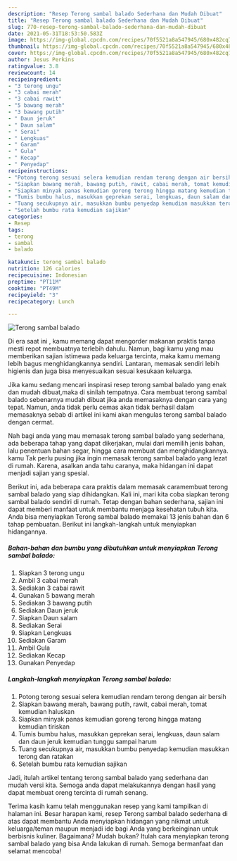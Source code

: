 ```yaml
---
description: "Resep Terong sambal balado Sederhana dan Mudah Dibuat"
title: "Resep Terong sambal balado Sederhana dan Mudah Dibuat"
slug: 770-resep-terong-sambal-balado-sederhana-dan-mudah-dibuat
date: 2021-05-31T18:53:50.583Z
image: https://img-global.cpcdn.com/recipes/70f5521a8a547945/680x482cq70/terong-sambal-balado-foto-resep-utama.jpg
thumbnail: https://img-global.cpcdn.com/recipes/70f5521a8a547945/680x482cq70/terong-sambal-balado-foto-resep-utama.jpg
cover: https://img-global.cpcdn.com/recipes/70f5521a8a547945/680x482cq70/terong-sambal-balado-foto-resep-utama.jpg
author: Jesus Perkins
ratingvalue: 3.8
reviewcount: 14
recipeingredient:
- "3 terong ungu"
- "3 cabai merah"
- "3 cabai rawit"
- "5 bawang merah"
- "3 bawang putih"
- " Daun jeruk"
- " Daun salam"
- " Serai"
- " Lengkuas"
- " Garam"
- " Gula"
- " Kecap"
- " Penyedap"
recipeinstructions:
- "Potong terong sesuai selera kemudian rendam terong dengan air bersih"
- "Siapkan bawang merah, bawang putih, rawit, cabai merah, tomat kemudian haluskan"
- "Siapkan minyak panas kemudian goreng terong hingga matang kemudian tiriskan"
- "Tumis bumbu halus, masukkan geprekan serai, lengkuas, daun salam dan daun jeruk kemudian tunggu sampai harum"
- "Tuang secukupnya air, masukkan bumbu penyedap kemudian masukkan terong dan ratakan"
- "Setelah bumbu rata kemudian sajikan"
categories:
- Resep
tags:
- terong
- sambal
- balado

katakunci: terong sambal balado 
nutrition: 126 calories
recipecuisine: Indonesian
preptime: "PT11M"
cooktime: "PT49M"
recipeyield: "3"
recipecategory: Lunch

---
```



![Terong sambal balado](https://img-global.cpcdn.com/recipes/70f5521a8a547945/680x482cq70/terong-sambal-balado-foto-resep-utama.jpg)

Di era  saat ini , kamu memang dapat mengorder makanan praktis tanpa mesti repot membuatnya terlebih dahulu. Namun, bagi kamu yang mau memberikan sajian istimewa pada keluarga tercinta, maka kamu memang lebih bagus menghidangkannya sendiri. Lantaran, memasak sendiri lebih higienis dan juga bisa menyesuaikan sesuai kesukaan keluarga.

Jika kamu sedang mencari inspirasi resep terong sambal balado yang enak dan mudah dibuat,maka di sinilah tempatnya. Cara membuat terong sambal balado  sebenarnya mudah dibuat jika anda memasaknya dengan cara yang tepat. Namun, anda tidak perlu cemas akan tidak berhasil dalam memasaknya 
sebab di artikel ini kami akan mengulas terong sambal balado dengan cermat.  



Nah bagi anda yang mau memasak terong sambal balado yang sederhana, ada beberapa tahap yang dapat dikerjakan, mulai dari memilih jenis bahan, lalu penentuan bahan segar, hingga cara membuat dan menghidangkannya. kamu Tak perlu pusing jika ingin memasak terong sambal balado yang lezat di rumah. Karena, asalkan anda  tahu caranya, maka hidangan ini dapat menjadi sajian yang spesial.

Berikut ini, ada beberapa cara praktis  dalam memasak caramembuat terong sambal balado yang siap dihidangkan. Kali ini, mari kita coba siapkan terong sambal balado sendiri di rumah. Tetap dengan bahan sederhana, sajian ini dapat memberi manfaat untuk membantu menjaga kesehatan tubuh kita. Anda bisa menyiapkan Terong sambal balado memakai 13 jenis bahan dan 6 tahap pembuatan. Berikut ini langkah-langkah untuk menyiapkan hidangannya.

<!--inarticleads1-->

##### Bahan-bahan dan bumbu yang dibutuhkan untuk menyiapkan Terong sambal balado:

1. Siapkan 3 terong ungu
1. Ambil 3 cabai merah
1. Sediakan 3 cabai rawit
1. Gunakan 5 bawang merah
1. Sediakan 3 bawang putih
1. Sediakan  Daun jeruk
1. Siapkan  Daun salam
1. Sediakan  Serai
1. Siapkan  Lengkuas
1. Sediakan  Garam
1. Ambil  Gula
1. Sediakan  Kecap
1. Gunakan  Penyedap




<!--inarticleads2-->

##### Langkah-langkah menyiapkan Terong sambal balado:

1. Potong terong sesuai selera kemudian rendam terong dengan air bersih
1. Siapkan bawang merah, bawang putih, rawit, cabai merah, tomat kemudian haluskan
1. Siapkan minyak panas kemudian goreng terong hingga matang kemudian tiriskan
1. Tumis bumbu halus, masukkan geprekan serai, lengkuas, daun salam dan daun jeruk kemudian tunggu sampai harum
1. Tuang secukupnya air, masukkan bumbu penyedap kemudian masukkan terong dan ratakan
1. Setelah bumbu rata kemudian sajikan




Jadi, itulah artikel tentang  terong sambal balado  yang sederhana dan mudah versi kita. Semoga anda dapat melakukannya dengan hasil yang dapat membuat oreng tercinta di rumah senang. 

Terima kasih kamu telah menggunakan resep yang kami tampilkan di halaman ini. Besar harapan kami, resep  Terong sambal balado sederhana di atas dapat membantu Anda menyiapkan hidangan yang nikmat untuk keluarga/teman maupun menjadi ide bagi Anda yang berkeinginan untuk berbisnis kuliner. Bagaimana? Mudah bukan? Itulah cara menyiapkan terong sambal balado yang bisa Anda lakukan di rumah. Semoga bermanfaat dan selamat mencoba!

